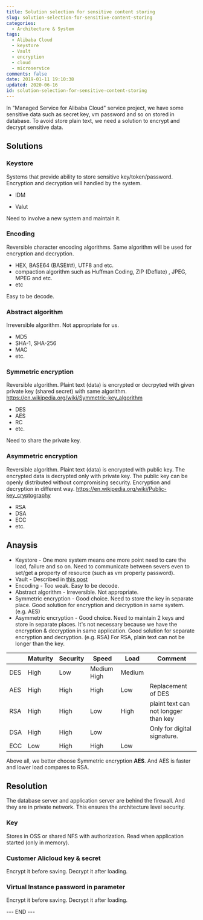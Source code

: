 ```yaml
---
title: Solution selection for sensitive content storing
slug: solution-selection-for-sensitive-content-storing
categories:
  - Architecture & System
tags:
  - Alibaba Cloud
  - keystore
  - Vault
  - encryption
  - cloud
  - microservice
comments: false
date: 2019-01-11 19:10:38
updated: 2020-06-16
id: solution-selection-for-sensitive-content-storing
---
```


In "Managed Service for Alibaba Cloud" service project, we have some sensitive data such as secret key, vm password and so on stored in database. To avoid store plain text, we need a solution to encrypt and decrypt sensitive data. 

<!--more-->

## Solutions

### Keystore

Systems that provide ability to store sensitive key/token/password. Encryption and decryption will handled by the system.

* IDM

* Valut

Need to involve a new system and maintain it. 

### Encoding

Reversible character encoding algorithms. Same algorithm will be used for encryption and decryption.

* HEX, BASE64 (BASE##), UTF8 and etc.
* compaction algorithm such as Huffman Coding, ZIP (Deflate) , JPEG, MPEG and etc.
* etc

Easy to be decode. 

### Abstract algorithm

Irreversible algorithm. Not appropriate for us.

* MD5
* SHA-1, SHA-256
* MAC
* etc.

### Symmetric encryption

Reversible algorithm. Plaint text (data) is encrypted or decrpyted with given private key (shared secret) with same algorithm. https://en.wikipedia.org/wiki/Symmetric-key_algorithm

* DES
* AES
* RC
* etc.

Need to share the private key.

### Asymmetric encryption

Reversible algorithm. Plaint text (data) is encrypted with public key. The encrypted data is decrypted only with private key. The public key can be openly distributed without compromising security. Encryption and decryption in different way.  https://en.wikipedia.org/wiki/Public-key_cryptography

* RSA
* DSA
* ECC
* etc.

## Anaysis

* Keystore - One more system means one more point need to care the load, failure and so on. Need to communicate between severs even to set/get a property of resource (such as vm property password). 
* Vault - Described in [this post](../encrypt-decrypt-and-store-sensitive-content-with-hashicorp-vault)
* Encoding - Too weak. Easy to be decode.
* Abstract algorithm - Irreversible. Not appropriate.
* Symmetric encryption - Good choice. Need to store the key in separate place. Good solution for encryption and decryption in same system. (e.g. AES)
* Asymmetric encryption - Good choice. Need to maintain 2 keys and store in separate places. It's not necessary because we have the encryption & decryption in same application. Good solution for separate encryption and decryption. (e.g. RSA)  For RSA, plain text can not be longer than the key.

|	|Maturity	|Security	|Speed	|Load	|Comment	|
|---	|---	|---	|---	|---	|---	|
|DES	|High	|Low	|Medium High	|Medium	|	|
|AES	|High	|High	|High	|Low	|Replacement of DES	|
|RSA	|High	|High	|Low	|High	|plaint text can not longger than key	|
|DSA	|High	|High	|Low	|	|Only for digital signature.	|
|ECC	|Low	|High	|High	|Low	|	|

Above all, we better choose Symmetric encryption **AES**.  And AES is faster and lower load compares to RSA.

## Resolution

The database server and application server are behind the firewall. And they are in private network. This ensures the architecture level security.

### Key

 Stores in OSS or shared NFS with authorization. Read when application started (only in memory).

### Customer Alicloud key & secret

Encrypt it before saving. Decrypt it after loading.

### Virtual Instance password in parameter

Encrypt it before saving. Decrypt it after loading.


--- END ---


